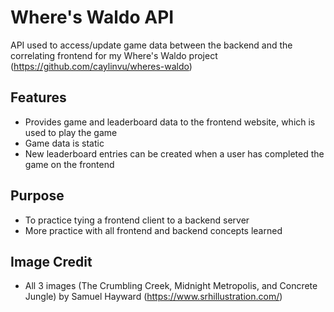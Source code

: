 # Where's Waldo API

API used to access/update game data between the backend and the correlating frontend for my Where's Waldo project (https://github.com/caylinvu/wheres-waldo)

## Features

- Provides game and leaderboard data to the frontend website, which is used to play the game
- Game data is static
- New leaderboard entries can be created when a user has completed the game on the frontend

## Purpose

- To practice tying a frontend client to a backend server
- More practice with all frontend and backend concepts learned

## Image Credit

- All 3 images (The Crumbling Creek, Midnight Metropolis, and Concrete Jungle) by Samuel Hayward (https://www.srhillustration.com/)
